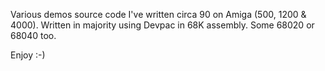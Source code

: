 Various demos source code I've written circa 90 on Amiga (500, 1200 & 4000).
Written in majority using Devpac in 68K assembly. Some 68020 or 68040 too.

Enjoy :-)

